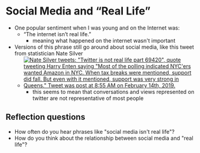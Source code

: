 # Social Media and “Real Life”
- One popular sentiment when I was young and on the Internet was:
  - “The internet isn’t real life.”
    - meaning what happened on the internet wasn't important
- Versions of this phrase still go around about social media, like this tweet from statistician Nate Silver
  - [![Nate Silver tweets: "Twitter is not real life part 69420", quote tweeting Harry Enten saying "Most of the polling indicated NYC'ers wanted Amazon in NYC. When tax breaks were mentioned, support did fall. But even with it mentioned, support was very strong in Queens." Tweet was post at 8:55 AM on February 14th, 2019.](twitter_not_real_life.png)](https://twitter.com/natesilver538/status/1096090507762167810)
    - this seems to mean that conversations and views represented on twitter are not representative of most people

## Reflection questions

- How often do you hear phrases like "social media isn't real life"?
- How do you think about the relationship between social media and "real life"?
